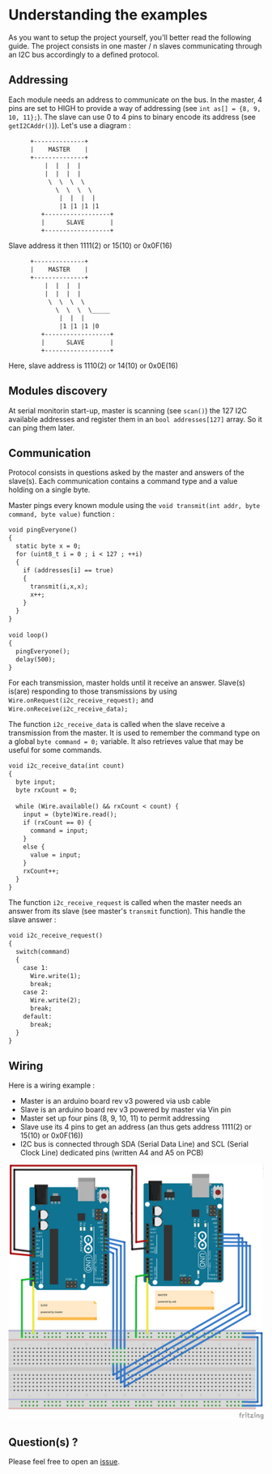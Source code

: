 # Understanding the examples

As you want to setup the project yourself, you'll better read the following guide. The project consists in one master / n slaves communicating through an I2C bus accordingly to a defined protocol.

## Addressing

Each module needs an address to communicate on the bus. In the master, 4 pins are set to HIGH to provide a way of addressing (see `int as[] = {8, 9, 10, 11};`). The slave can use 0 to 4 pins to binary encode its address (see `getI2CAddr()`)). Let's use a diagram :

```
      +--------------+
      |    MASTER    |
      +--------------+
          |  |  |  |
          |  |  |  |
           \  \  \  \
             \  \  \  \
              |  |  |  |
              |1 |1 |1 |1
         +------------------+
         |      SLAVE       |
         +------------------+
```

Slave address it then 1111(2) or 15(10) or 0x0F(16)

```
      +--------------+
      |    MASTER    |
      +--------------+
          |  |  |  |
          |  |  |  |
           \  \  \  \
             \  \  \  \_____
              |  |  |
              |1 |1 |1 |0
         +------------------+
         |      SLAVE       |
         +------------------+
```

Here, slave address is 1110(2) or 14(10) or 0x0E(16)

## Modules discovery

At serial monitorin start-up, master is scanning (see `scan()`) the 127 I2C available addresses and register them in an `bool addresses[127]` array. So it can ping them later.

## Communication

Protocol consists in questions asked by the master and answers of the slave(s). Each communication contains a command type and a value holding on a single byte.

Master pings every known module using the `void transmit(int addr, byte command, byte value)` function :

```
void pingEveryone()
{
  static byte x = 0;
  for (uint8_t i = 0 ; i < 127 ; ++i)
  {
    if (addresses[i] == true)
    {
      transmit(i,x,x);
      x++;
    }
  }
}

void loop()
{
  pingEveryone();
  delay(500);
}
```

For each transmission, master holds until it receive an answer.
Slave(s) is(are) responding to those transmissions by using `Wire.onRequest(i2c_receive_request);` and `Wire.onReceive(i2c_receive_data);`

The function `i2c_receive_data` is called when the slave receive a transmission from the master. It is used to remember the command type on a global `byte command = 0;` variable. It also retrieves value that may be useful for some commands.

```
void i2c_receive_data(int count)
{
  byte input;
  byte rxCount = 0;

  while (Wire.available() && rxCount < count) {
    input = (byte)Wire.read();
    if (rxCount == 0) {
      command = input;
    }
    else {
      value = input;
    }      
    rxCount++;
  }
}
```

The function `i2c_receive_request` is called when the master needs an answer from its slave (see master's `transmit` function). This handle the slave answer :

```
void i2c_receive_request()
{
  switch(command)
  {
    case 1:
      Wire.write(1);
      break;
    case 2:
      Wire.write(2);
      break;
    default:
      break;
  }
}
```

## Wiring

Here is a wiring example :
* Master is an arduino board rev v3 powered via usb cable
* Slave is an arduino board rev v3 powered by master via Vin pin
* Master set up four pins (8, 9, 10, 11) to permit addressing
* Slave use its 4 pins to get an address (an thus gets address 1111(2) or 15(10) or 0x0F(16))
* I2C bus is connected through SDA (Serial Data Line) and SCL (Serial Clock Line) dedicated pins (written A4 and A5 on PCB)


![wiring](wiring.png)

## Question(s) ?

Please feel free to open an [issue](https://github.com/valkheim/KTNE-IRL/issues).

